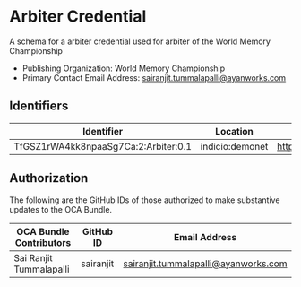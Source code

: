 # Arbiter Credential

A schema for a arbiter credential used for arbiter of the World Memory Championship

- Publishing Organization: World Memory Championship
- Primary Contact Email Address: sairanjit.tummalapalli@ayanworks.com

## Identifiers

| Identifier                           | Location        | URL                                                         |
| ------------------------------------ | --------------- | ----------------------------------------------------------- |
| TfGSZ1rWA4kk8npaaSg7Ca:2:Arbiter:0.1 | indicio:demonet | https://indyscan.indiciotech.io/tx/IND_DEMONET/domain/53364 |

## Authorization

The following are the GitHub IDs of those authorized to make substantive updates to the OCA Bundle.

| OCA Bundle Contributors | GitHub ID | Email Address                        |
| ----------------------- | --------- | ------------------------------------ |
| Sai Ranjit Tummalapalli | sairanjit | sairanjit.tummalapalli@ayanworks.com |
